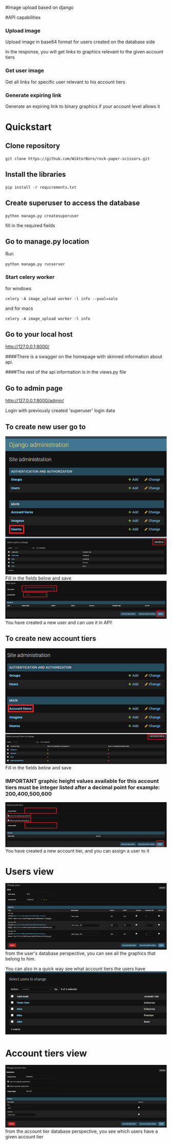 #Image upload based on django

#API capabilities

### Upload image
Upload image in base64 format for users created on the database side

In the response, you will get links to graphics relevant to the given account tiers

### Get user image
Get all links for specific user relevant to his account tiers

### Generate expiring link
Generate an expiring link to binary graphics if your account level allows it

# Quickstart

## Clone repository
`git clone https://github.com/WiktorBoro/rock-paper-scissors.git`

## Install the libraries
`pip install -r requirements.txt`

## Create superuser to access the database 
`python manage.py createsuperuser`

fill in the required fields

## Go to manage.py location
Run

`python manage.py runserver`

### Start celery worker 

for windows

`celery -A image_upload worker -l info --pool=solo`

and for macs

`celery -A image_upload worker -l info`

## Go to your local host 
http://127.0.0.1:8000/

####There is a swagger on the homepage with skinned information about api.

####The rest of the api information is in the views.py file

## Go to admin page

http://127.0.0.1:8000/admin/

Login with previously created 'superuser' login data

## To create new user go to
![readme_img/img.png](readme_img/img.png)
![readme_img/img_1.png](readme_img/img_1.png)
Fill in the fields below and save
![readme_img/img_2.png](readme_img/img_2.png)
You have created a new user and can use it in API!

## To create new account tiers
![readme_img/img_3.png](readme_img/img_3.png)
![readme_img/img_4.png](readme_img/img_4.png)
Fill in the fields below and save
### IMPORTANT graphic height values available for this account tiers must be integer listed after a decimal point for example: 200,400,500,600
![readme_img/img_5.png](readme_img/img_5.png)
You have created a new account tier, and you can assign a user to it

# Users view
![readme_img/img_6.png](readme_img/img_6.png)
from the user's database perspective, you can see all the graphics that belong to him.

You can also in a quick way see what account tiers the users have
![readme_img/img_7.png](readme_img/img_7.png)

# Account tiers view
![readme_img/img_8.png](readme_img/img_8.png)
from the account tier database perspective, you see which users have a given account tier